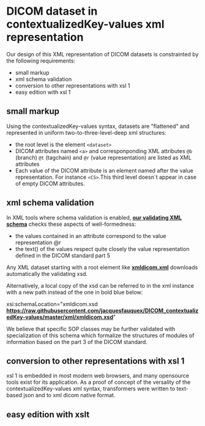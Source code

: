 # DICOM dataset in contextualizedKey-values xml representation

Our design of this XML representation of DICOM datasets is constrainted by the following requirements:
- small markup
- xml schema validation
- conversion to other representations with xsl 1
- easy edition with xsl 1

## small markup
Using the contextualizedKey-values syntax, datasets are "flattened" and represented in uniform two-to-three-level-deep xml structures:
- the root level is the element ```<dataset>```
- DICOM attributes named ```<a>``` and corresponponding XML attributes ```@b``` (branch) ```@t``` (tagchain) and ```@r``` (value representation) are listed as XML attributes
- Each value of the DICOM attribute is an element named after the value representation. For instance ```<CS>```.This third level doesn´t appear in case of empty DICOM attributes.

## xml schema validation
In XML tools where schema validation is enabled, __[our validating XML schema](https://raw.githubusercontent.com/jacquesfauquex/DICOM_contextualizedKey-values/master/xml/xmldicom.xsd)__ checks these aspects of well-formedness:
- the values contained in an attribute correspond to the value representation @r
- the text() of the values respect quite closely the value representation defined in the DICOM standard part 5

Any XML dataset starting with a root element like __[xmldicom.xml](https://raw.githubusercontent.com/jacquesfauquex/DICOM_contextualizedKey-values/master/xml/xmldicom.xml)__ downloads automatically the validating xsd. 

Alternatively, a local copy of the xsd can be referred to in the xml instance with a new path instead of the one in bold blue below:

xsi:schemaLocation="xmldicom.xsd **https://raw.githubusercontent.com/jacquesfauquex/DICOM_contextualizedKey-values/master/xml/xmldicom.xsd**"

We believe that specific SOP classes may be further validated with specialization of this schema which formalize the structures of modules of information based on the part 3 of the DICOM standard.

## conversion to other representations with xsl 1
xsl 1 is embedded in most modern web browsers, and many opensource tools exist for its application. As a proof of concept of the versality of the contextualizedKey-values xml syntax, transformers were written to text-based json and to xml dicom native format.


## easy edition with xslt

